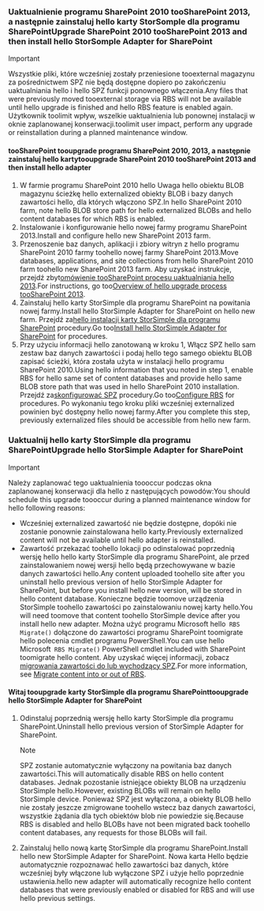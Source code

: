 <!--author=SharS last changed: 9/17/15-->

### <a name="upgrade-sharepoint-2010-toosharepoint-2013-and-then-install-hello-storsomple-adapter-for-sharepoint"></a><span data-ttu-id="fae6b-101">Uaktualnienie programu SharePoint 2010 tooSharePoint 2013, a następnie zainstaluj hello karty StorSomple dla programu SharePoint</span><span class="sxs-lookup"><span data-stu-id="fae6b-101">Upgrade SharePoint 2010 tooSharePoint 2013 and then install hello StorSomple Adapter for SharePoint</span></span>
> [!IMPORTANT]
> <span data-ttu-id="fae6b-102">Wszystkie pliki, które wcześniej zostały przeniesione tooexternal magazynu za pośrednictwem SPZ nie będą dostępne dopiero po zakończeniu uaktualniania hello i hello SPZ funkcji ponownego włączenia.</span><span class="sxs-lookup"><span data-stu-id="fae6b-102">Any files that were previously moved tooexternal storage via RBS will not be available until hello upgrade is finished and hello RBS feature is enabled again.</span></span> <span data-ttu-id="fae6b-103">Użytkownik toolimit wpływ, wszelkie uaktualnienia lub ponownej instalacji w oknie zaplanowanej konserwacji.</span><span class="sxs-lookup"><span data-stu-id="fae6b-103">toolimit user impact, perform any upgrade or reinstallation during a planned maintenance window.</span></span>
> 
> 

#### <a name="tooupgrade-sharepoint-2010-toosharepoint-2013-and-then-install-hello-adapter"></a><span data-ttu-id="fae6b-104">tooSharePoint tooupgrade programu SharePoint 2010, 2013, a następnie zainstaluj hello karty</span><span class="sxs-lookup"><span data-stu-id="fae6b-104">tooupgrade SharePoint 2010 tooSharePoint 2013 and then install hello adapter</span></span>
1. <span data-ttu-id="fae6b-105">W farmie programu SharePoint 2010 hello Uwaga hello obiektu BLOB magazynu ścieżkę hello externalized obiekty BLOB i bazy danych zawartości hello, dla których włączono SPZ.</span><span class="sxs-lookup"><span data-stu-id="fae6b-105">In hello SharePoint 2010 farm, note hello BLOB store path for hello externalized BLOBs and hello content databases for which RBS is enabled.</span></span> 
2. <span data-ttu-id="fae6b-106">Instalowanie i konfigurowanie hello nowej farmy programu SharePoint 2013.</span><span class="sxs-lookup"><span data-stu-id="fae6b-106">Install and configure hello new SharePoint 2013 farm.</span></span> 
3. <span data-ttu-id="fae6b-107">Przenoszenie baz danych, aplikacji i zbiory witryn z hello programu SharePoint 2010 farmy toohello nowej farmy SharePoint 2013.</span><span class="sxs-lookup"><span data-stu-id="fae6b-107">Move databases, applications, and site collections from hello SharePoint 2010 farm toohello new SharePoint 2013 farm.</span></span> <span data-ttu-id="fae6b-108">Aby uzyskać instrukcje, przejdź zbyt[omówienie tooSharePoint procesu uaktualniania hello 2013](https://technet.microsoft.com/library/cc262483.aspx).</span><span class="sxs-lookup"><span data-stu-id="fae6b-108">For instructions, go too[Overview of hello upgrade process tooSharePoint 2013](https://technet.microsoft.com/library/cc262483.aspx).</span></span>
4. <span data-ttu-id="fae6b-109">Zainstaluj hello karty StorSimple dla programu SharePoint na powitania nowej farmy.</span><span class="sxs-lookup"><span data-stu-id="fae6b-109">Install hello StorSimple Adapter for SharePoint on hello new farm.</span></span> <span data-ttu-id="fae6b-110">Przejdź za[hello instalacji karty StorSimple dla programu SharePoint](#install-the-storsimple-adapter-for-sharepoint) procedury.</span><span class="sxs-lookup"><span data-stu-id="fae6b-110">Go too[Install hello StorSimple Adapter for SharePoint](#install-the-storsimple-adapter-for-sharepoint) for procedures.</span></span>
5. <span data-ttu-id="fae6b-111">Przy użyciu informacji hello zanotowaną w kroku 1, Włącz SPZ hello sam zestaw baz danych zawartości i podaj hello tego samego obiektu BLOB zapisać ścieżki, która została użyta w instalacji hello programu SharePoint 2010.</span><span class="sxs-lookup"><span data-stu-id="fae6b-111">Using hello information that you noted in step 1, enable RBS for hello same set of content databases and provide hello same BLOB store path that was used in hello SharePoint 2010 installation.</span></span> <span data-ttu-id="fae6b-112">Przejdź za[skonfigurować SPZ](#configure-rbs) procedury.</span><span class="sxs-lookup"><span data-stu-id="fae6b-112">Go too[Configure RBS](#configure-rbs) for procedures.</span></span> <span data-ttu-id="fae6b-113">Po wykonaniu tego kroku pliki wcześniej externalized powinien być dostępny hello nowej farmy.</span><span class="sxs-lookup"><span data-stu-id="fae6b-113">After you complete this step, previously externalized files should be accessible from hello new farm.</span></span> 

### <a name="upgrade-hello-storsimple-adapter-for-sharepoint"></a><span data-ttu-id="fae6b-114">Uaktualnij hello karty StorSimple dla programu SharePoint</span><span class="sxs-lookup"><span data-stu-id="fae6b-114">Upgrade hello StorSimple Adapter for SharePoint</span></span>
> [!IMPORTANT]
> <span data-ttu-id="fae6b-115">Należy zaplanować tego uaktualnienia toooccur podczas okna zaplanowanej konserwacji dla hello z następujących powodów:</span><span class="sxs-lookup"><span data-stu-id="fae6b-115">You should schedule this upgrade toooccur during a planned maintenance window for hello following reasons:</span></span>
> 
> * <span data-ttu-id="fae6b-116">Wcześniej externalized zawartość nie będzie dostępne, dopóki nie zostanie ponownie zainstalowana hello karty.</span><span class="sxs-lookup"><span data-stu-id="fae6b-116">Previously externalized content will not be available until hello adapter is reinstalled.</span></span>
> * <span data-ttu-id="fae6b-117">Zawartość przekazać toohello lokacji po odinstalować poprzednią wersję hello hello karty StorSimple dla programu SharePoint, ale przed zainstalowaniem nowej wersji hello będą przechowywane w bazie danych zawartości hello.</span><span class="sxs-lookup"><span data-stu-id="fae6b-117">Any content uploaded toohello site after you uninstall hello previous version of hello StorSimple Adapter for SharePoint, but before you install hello new version, will be stored in hello content database.</span></span> <span data-ttu-id="fae6b-118">Konieczne będzie toomove urządzenia StorSimple toohello zawartości po zainstalowaniu nowej karty hello.</span><span class="sxs-lookup"><span data-stu-id="fae6b-118">You will need toomove that content toohello StorSimple device after you install hello new adapter.</span></span> <span data-ttu-id="fae6b-119">Można użyć programu Microsoft hello` RBS Migrate()` dołączone do zawartości programu SharePoint toomigrate hello polecenia cmdlet programu PowerShell.</span><span class="sxs-lookup"><span data-stu-id="fae6b-119">You can use hello Microsoft` RBS Migrate()` PowerShell cmdlet included with SharePoint toomigrate hello content.</span></span> <span data-ttu-id="fae6b-120">Aby uzyskać więcej informacji, zobacz [migrowania zawartości do lub wychodzący SPZ](https://technet.microsoft.com/library/ff628255.aspx).</span><span class="sxs-lookup"><span data-stu-id="fae6b-120">For more information, see [Migrate content into or out of RBS](https://technet.microsoft.com/library/ff628255.aspx).</span></span> 
> 
> 

#### <a name="tooupgrade-hello-storsimple-adapter-for-sharepoint"></a><span data-ttu-id="fae6b-121">Witaj tooupgrade karty StorSimple dla programu SharePoint</span><span class="sxs-lookup"><span data-stu-id="fae6b-121">tooupgrade hello StorSimple Adapter for SharePoint</span></span>
1. <span data-ttu-id="fae6b-122">Odinstaluj poprzednią wersję hello karty StorSimple dla programu SharePoint.</span><span class="sxs-lookup"><span data-stu-id="fae6b-122">Uninstall hello previous version of StorSimple Adapter for SharePoint.</span></span>
   
   > [!NOTE]
   > <span data-ttu-id="fae6b-123">SPZ zostanie automatycznie wyłączony na powitania baz danych zawartości.</span><span class="sxs-lookup"><span data-stu-id="fae6b-123">This will automatically disable RBS on hello content databases.</span></span> <span data-ttu-id="fae6b-124">Jednak pozostanie istniejące obiekty BLOB na urządzeniu StorSimple hello.</span><span class="sxs-lookup"><span data-stu-id="fae6b-124">However, existing BLOBs will remain on hello StorSimple device.</span></span> <span data-ttu-id="fae6b-125">Ponieważ SPZ jest wyłączona, a obiekty BLOB hello nie zostały jeszcze zmigrowane toohello wstecz baz danych zawartości, wszystkie żądania dla tych obiektów blob nie powiedzie się.</span><span class="sxs-lookup"><span data-stu-id="fae6b-125">Because RBS is disabled and hello BLOBs have not been migrated back toohello content databases, any requests for those BLOBs will fail.</span></span> 
   > 
   > 
2. <span data-ttu-id="fae6b-126">Zainstaluj hello nową kartę StorSimple dla programu SharePoint.</span><span class="sxs-lookup"><span data-stu-id="fae6b-126">Install hello new StorSimple Adapter for SharePoint.</span></span> <span data-ttu-id="fae6b-127">Nowa karta Hello będzie automatycznie rozpoznawać hello zawartości baz danych, które wcześniej były włączone lub wyłączone SPZ i użyje hello poprzednie ustawienia.</span><span class="sxs-lookup"><span data-stu-id="fae6b-127">hello new adapter will automatically recognize hello content databases that were previously enabled or disabled for RBS and will use hello previous settings.</span></span>

